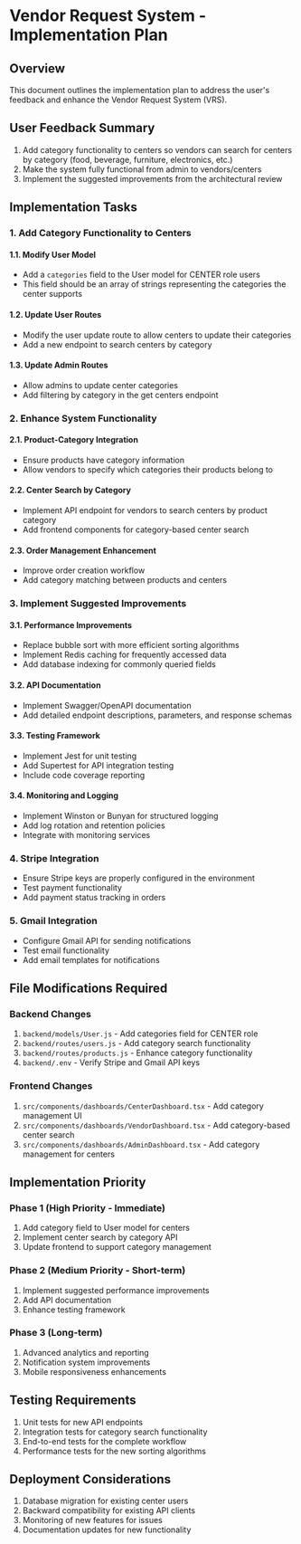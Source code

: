 # Vendor Request System - Implementation Plan

## Overview
This document outlines the implementation plan to address the user's feedback and enhance the Vendor Request System (VRS).

## User Feedback Summary
1. Add category functionality to centers so vendors can search for centers by category (food, beverage, furniture, electronics, etc.)
2. Make the system fully functional from admin to vendors/centers
3. Implement the suggested improvements from the architectural review

## Implementation Tasks

### 1. Add Category Functionality to Centers

#### 1.1. Modify User Model
- Add a `categories` field to the User model for CENTER role users
- This field should be an array of strings representing the categories the center supports

#### 1.2. Update User Routes
- Modify the user update route to allow centers to update their categories
- Add a new endpoint to search centers by category

#### 1.3. Update Admin Routes
- Allow admins to update center categories
- Add filtering by category in the get centers endpoint

### 2. Enhance System Functionality

#### 2.1. Product-Category Integration
- Ensure products have category information
- Allow vendors to specify which categories their products belong to

#### 2.2. Center Search by Category
- Implement API endpoint for vendors to search centers by product category
- Add frontend components for category-based center search

#### 2.3. Order Management Enhancement
- Improve order creation workflow
- Add category matching between products and centers

### 3. Implement Suggested Improvements

#### 3.1. Performance Improvements
- Replace bubble sort with more efficient sorting algorithms
- Implement Redis caching for frequently accessed data
- Add database indexing for commonly queried fields

#### 3.2. API Documentation
- Implement Swagger/OpenAPI documentation
- Add detailed endpoint descriptions, parameters, and response schemas

#### 3.3. Testing Framework
- Implement Jest for unit testing
- Add Supertest for API integration testing
- Include code coverage reporting

#### 3.4. Monitoring and Logging
- Implement Winston or Bunyan for structured logging
- Add log rotation and retention policies
- Integrate with monitoring services

### 4. Stripe Integration
- Ensure Stripe keys are properly configured in the environment
- Test payment functionality
- Add payment status tracking in orders

### 5. Gmail Integration
- Configure Gmail API for sending notifications
- Test email functionality
- Add email templates for notifications

## File Modifications Required

### Backend Changes
1. `backend/models/User.js` - Add categories field for CENTER role
2. `backend/routes/users.js` - Add category search functionality
3. `backend/routes/products.js` - Enhance category functionality
4. `backend/.env` - Verify Stripe and Gmail API keys

### Frontend Changes
1. `src/components/dashboards/CenterDashboard.tsx` - Add category management UI
2. `src/components/dashboards/VendorDashboard.tsx` - Add category-based center search
3. `src/components/dashboards/AdminDashboard.tsx` - Add category management for centers

## Implementation Priority

### Phase 1 (High Priority - Immediate)
1. Add category field to User model for centers
2. Implement center search by category API
3. Update frontend to support category management

### Phase 2 (Medium Priority - Short-term)
1. Implement suggested performance improvements
2. Add API documentation
3. Enhance testing framework

### Phase 3 (Long-term)
1. Advanced analytics and reporting
2. Notification system improvements
3. Mobile responsiveness enhancements

## Testing Requirements
1. Unit tests for new API endpoints
2. Integration tests for category search functionality
3. End-to-end tests for the complete workflow
4. Performance tests for the new sorting algorithms

## Deployment Considerations
1. Database migration for existing center users
2. Backward compatibility for existing API clients
3. Monitoring of new features for issues
4. Documentation updates for new functionality